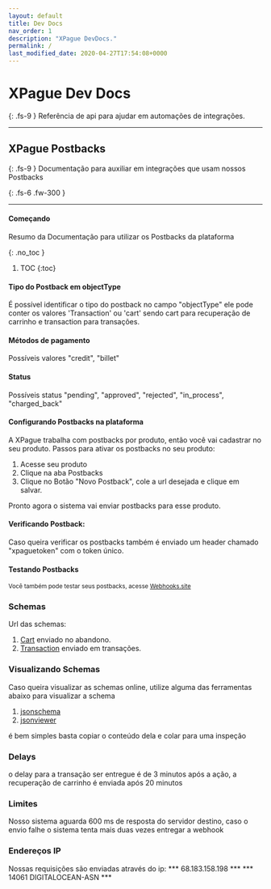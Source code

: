 ```yaml
---
layout: default
title: Dev Docs
nav_order: 1
description: "XPague DevDocs."
permalink: /
last_modified_date: 2020-04-27T17:54:08+0000
---
```



# XPague Dev Docs
{: .fs-9 }
Referência de api para ajudar em automações de integrações.

---

## XPague Postbacks
{: .fs-9 }
Documentação para auxiliar em integrações que usam nossos Postbacks

{: .fs-6 .fw-300 }


---

#### Começando

Resumo da Documentação para utilizar os Postbacks da plataforma

{: .no_toc  }

1. TOC
{:toc}


#### Tipo do Postback em objectType 
É possível identificar o tipo do postback no campo "objectType" ele pode conter os valores  'Transaction' ou 'cart' sendo cart para recuperação de carrinho e transaction para transações.


#### Métodos de pagamento 
Possíveis valores
"credit", "billet" 


#### Status 
Possíveis status
"pending", "approved", "rejected", "in_process", "charged_back" 



#### Configurando Postbacks na plataforma

A XPague trabalha com postbacks por produto, então você vai cadastrar no seu produto.
Passos para ativar os postbacks no seu produto:
1. Acesse seu produto
2. Clique na aba Postbacks
3. Clique no Botão "Novo Postback", cole a url desejada e clique em salvar.


Pronto agora o sistema vai enviar postbacks para esse produto.
#### Verificando Postback:

Caso queira verificar os postbacks também é enviado um header chamado "xpaguetoken" com o token único.

#### Testando Postbacks
<small>Você também pode testar seus postbacks, acesse  [Webhooks.site](https://webhook.site/)</small>


###  Schemas

Url das schemas:
1. [Cart](https://pagamento.xpague.com/core/postback-schema-cart.json) enviado no abandono.
2. [Transaction](https://pagamento.xpague.com/core/postback-schema-transaction.json) enviado em transações.


### Visualizando Schemas
Caso queira visualizar as schemas online, utilize alguma das ferramentas abaixo para visualizar a schema
1. [jsonschema](https://jsonschema.net)
2. [jsonviewer](https://codebeautify.org/jsonviewer/c6a219)

é bem simples  basta copiar o conteúdo dela e colar para uma inspeção


### Delays 
o delay para a transação ser entregue é de 3 minutos após a ação, a recuperação de carrinho é enviada após 20 minutos

### Limites
Nosso sistema aguarda 600 ms de resposta do servidor destino, caso o envio falhe o sistema tenta mais duas vezes entregar a webhook

### Endereços IP
Nossas requisições são enviadas através do ip:
*** 68.183.158.198 ***
*** 14061 DIGITALOCEAN-ASN ***